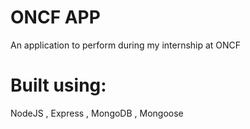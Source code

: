 # ONCF APP

An application to perform during my internship at ONCF

# Built using:

NodeJS , Express , MongoDB , Mongoose
